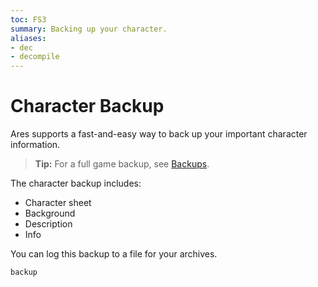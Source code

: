 ```yaml
---
toc: FS3
summary: Backing up your character.
aliases:
- dec
- decompile
---
```

# Character Backup

Ares supports a fast-and-easy way to back up your important character information.  

> **Tip:** For a full game backup, see [Backups](/help/manage/config_backups).

The character backup includes:

* Character sheet
* Background
* Description
* Info

You can log this backup to a file for your archives.

`backup`
